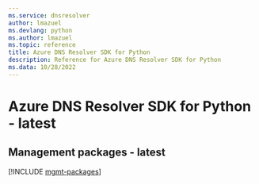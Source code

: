 ```yaml
---
ms.service: dnsresolver
author: lmazuel
ms.devlang: python
ms.author: lmazuel
ms.topic: reference
title: Azure DNS Resolver SDK for Python
description: Reference for Azure DNS Resolver SDK for Python
ms.data: 10/28/2022
---
```

# Azure DNS Resolver SDK for Python - latest

## Management packages - latest
[!INCLUDE [mgmt-packages](dns-resolver-mgmt-index.md)]